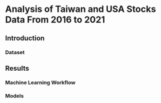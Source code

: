 # Analysis of Taiwan and USA Stocks Data From 2016 to 2021
## Introduction
### Dataset
## Results
### Machine Learning Workflow
### Models

